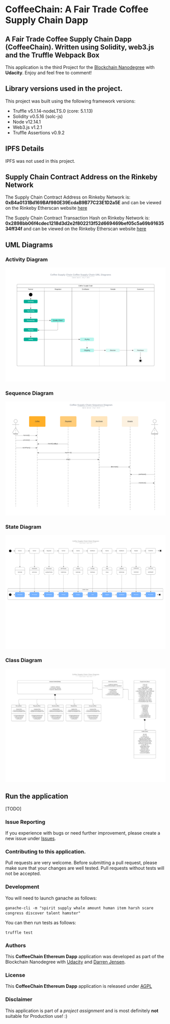 # CoffeeChain: A Fair Trade Coffee Supply Chain Dapp

## A Fair Trade Coffee Supply Chain Dapp (CoffeeChain). Written using Solidity, web3.js and the Truffle Webpack Box

This application is the third Project for the [Blockchain Nanodegree](https://www.udacity.com/course/blockchain-developer-nanodegree--nd1309) with __Udacity__. Enjoy and feel free to comment!

## Library versions used in the project.

This project was built using the following framework versions:

* Truffle v5.1.14-nodeLTS.0 (core: 5.1.13)
* Solidity v0.5.16 (solc-js)
* Node v12.14.1
* Web3.js v1.2.1
* Truffle Assertions v0.9.2

## IPFS Details

IPFS was not used in this project.

## Supply Chain Contract Address on the Rinkeby Network

The Supply Chain Contract Address on Rinkeby Network is: **0xB4a0131Bd169BAf980E39EcdaB9B77C23E1D2a5E** and can be viewed on the Rinkeby Etherscan website [here](https://rinkeby.etherscan.io/address/0xB4a0131Bd169BAf980E39EcdaB9B77C23E1D2a5E)

The Supply Chain Contract Transaction Hash on Rinkeby Network is: **0x2898bb06f4cdec1218d3d2e2f802213f52d669469bef05c5a69b9163534ff34f** and can be viewed on the Rinkeby Etherscan website  [here](https://rinkeby.etherscan.io/tx/0x2898bb06f4cdec1218d3d2e2f802213f52d669469bef05c5a69b9163534ff34f)

## UML Diagrams

### Activity Diagram

![Activity Diagram](./uml/Activity%20Diagram.png)

### Sequence Diagram

![Sequence Diagram](./uml/Sequence%20Diagram.png)

### State Diagram

![State Diagram](./uml/State%20Diagram.png)

### Class Diagram

![Class Diagram](./uml/Class%20Diagram.png)



## Run the application

[TODO]

### Issue Reporting

If you experience with bugs or need further improvement, please create a new issue under [Issues](https://github.com/jensendarren/Coffee-Supply-Chain-Dapp/issues).

### Contributing to this application.

Pull requests are very welcome. Before submitting a pull request, please make sure that your changes are well tested. Pull requests without tests will not be accepted.

### Development

You will need to launch ganache as follows:

```
ganache-cli -m "spirit supply whale amount human item harsh scare congress discover talent hamster"
```

You can then run tests as follows:

```
truffle test
```

### Authors

This **CoffeeChain Ethereum Dapp** application was developed as part of the Blockchain Nanodegree with [Udacity](http://www.udacity.com) and [Darren Jensen](http://www.tweetegy.com).

### License

This **CoffeeChain Ethereum Dapp** application is released under [AGPL](http://www.gnu.org/licenses/agpl-3.0-standalone.html)

### Disclaimer

This application is part of a _project assignment_ and is most definitely __not__ suitable for Production use! :)